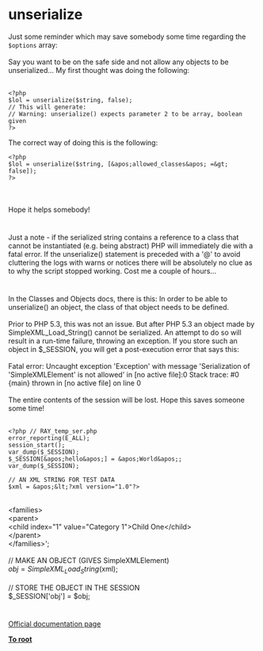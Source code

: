 # unserialize



Just some reminder which may save somebody some time regarding the `$options` array: <br><br>Say you want to be on the safe side and not allow any objects to be unserialized... My first thought was doing the following:<br><br>

```
<?php
$lol = unserialize($string, false);
// This will generate:
// Warning: unserialize() expects parameter 2 to be array, boolean given
?>
```


The correct way of doing this is the following:


```
<?php
$lol = unserialize($string, [&apos;allowed_classes&apos; =&gt; false]);
?>
```
<br><br>Hope it helps somebody!  

#

Just a note - if the serialized string contains a reference to a class that cannot be instantiated (e.g. being abstract) PHP will immediately die with a fatal error. If the unserialize() statement is preceded with a &apos;@&apos; to avoid cluttering the logs with warns or notices there will be absolutely no clue as to why the script stopped working. Cost me a couple of hours...  

#

In the Classes and Objects docs, there is this: In order to be able to unserialize() an object, the class of that object needs to be defined.<br><br>Prior to PHP 5.3, this was not an issue.  But after PHP 5.3 an object made by SimpleXML_Load_String() cannot be serialized.  An attempt to do so will result in a run-time failure, throwing an exception.  If you store such an object in $_SESSION, you will get a post-execution error that says this:<br><br>Fatal error: Uncaught exception &apos;Exception&apos; with message &apos;Serialization of &apos;SimpleXMLElement&apos; is not allowed&apos; in [no active file]:0 Stack trace: #0 {main} thrown in [no active file] on line 0<br><br>The entire contents of the session will be lost.  Hope this saves someone some time!<br><br>

```
<?php // RAY_temp_ser.php
error_reporting(E_ALL);
session_start();
var_dump($_SESSION);
$_SESSION[&apos;hello&apos;] = &apos;World&apos;;
var_dump($_SESSION);

// AN XML STRING FOR TEST DATA
$xml = &apos;&lt;?xml version="1.0"?>
```
<br>&lt;families&gt;<br>  &lt;parent&gt;<br>    &lt;child index="1" value="Category 1"&gt;Child One&lt;/child&gt;<br>  &lt;/parent&gt;<br>&lt;/families&gt;&apos;;<br><br>// MAKE AN OBJECT (GIVES SimpleXMLElement)<br>$obj = SimpleXML_Load_String($xml);<br><br>// STORE THE OBJECT IN THE SESSION<br>$_SESSION[&apos;obj&apos;] = $obj;  

#

[Official documentation page](https://www.php.net/manual/en/function.unserialize.php)

**[To root](/README.md)**